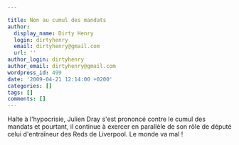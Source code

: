 ```yaml
---

title: Non au cumul des mandats
author:
  display_name: Dirty Henry
  login: dirtyhenry
  email: dirtyhenry@gmail.com
  url: ''
author_login: dirtyhenry
author_email: dirtyhenry@gmail.com
wordpress_id: 499
date: '2009-04-21 12:14:00 +0200'
categories: []
tags: []
comments: []
---
```

Halte à l'hypocrisie, Julien Dray s'est prononcé contre le cumul des mandats et pourtant, il continue à exercer en parallèle de son rôle de député celui d'entraîneur des Reds de Liverpool. Le monde va mal !
